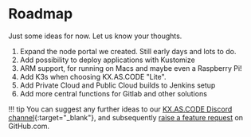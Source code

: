 # Roadmap

Just some ideas for now. Let us know your thoughts.

1. Expand the node portal we created. Still early days and lots to do.
2. Add possibility to deploy applications with Kustomize
3. ARM support, for running on Macs and maybe even a Raspberry Pi!
4. Add K3s when choosing KX.AS.CODE "Lite".
5. Add Private Cloud and Public Cloud builds to Jenkins setup
6. Add more central functions for Gitlab and other solutions

!!! tip
    You can suggest any further ideas to our [KX.AS.CODE Discord channel](https://discord.gg/FXeavNQnC5){:target="\_blank"}, and subsequently [raise a feature request](/Overview/Raising-a-Feature-Request/) on GitHub.com.
